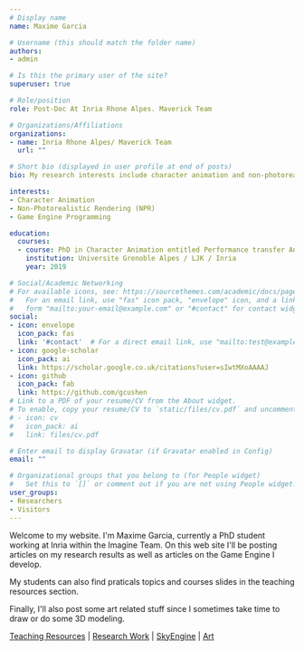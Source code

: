 ```yaml
---
# Display name
name: Maxime Garcia

# Username (this should match the folder name)
authors:
- admin

# Is this the primary user of the site?
superuser: true

# Role/position
role: Post-Doc At Inria Rhone Alpes. Maverick Team

# Organizations/Affiliations
organizations:
- name: Inria Rhone Alpes/ Maverick Team
  url: ""

# Short bio (displayed in user profile at end of posts)
bio: My research interests include character animation and non-photorealistic rendering.

interests:
- Character Animation
- Non-Photorealistic Rendering (NPR)
- Game Engine Programming 

education:
  courses:
  - course: PhD in Character Animation entitled Performance transfer Animating Characters by Playing and acting
    institution: Universite Grenoble Alpes / LJK / Inria
    year: 2019

# Social/Academic Networking
# For available icons, see: https://sourcethemes.com/academic/docs/page-builder/#icons
#   For an email link, use "fas" icon pack, "envelope" icon, and a link in the
#   form "mailto:your-email@example.com" or "#contact" for contact widget.
social:
- icon: envelope
  icon_pack: fas
  link: '#contact'  # For a direct email link, use "mailto:test@example.org".
- icon: google-scholar
  icon_pack: ai
  link: https://scholar.google.co.uk/citations?user=sIwtMXoAAAAJ
- icon: github
  icon_pack: fab
  link: https://github.com/gcushen
# Link to a PDF of your resume/CV from the About widget.
# To enable, copy your resume/CV to `static/files/cv.pdf` and uncomment the lines below.
# - icon: cv
#   icon_pack: ai
#   link: files/cv.pdf

# Enter email to display Gravatar (if Gravatar enabled in Config)
email: ""

# Organizational groups that you belong to (for People widget)
#   Set this to `[]` or comment out if you are not using People widget.
user_groups:
- Researchers
- Visitors
---
```


Welcome to my website. I'm Maxime Garcia, currently a PhD student working at Inria within the Imagine Team.
On this web site I'll be posting articles on my research results as well as articles on the Game Engine I develop.

My students can also find praticals topics and courses slides in the teaching resources section.

Finally, I'll also post some art related stuff since I sometimes take time to draw or do some 3D modeling.


[Teaching Resources](teaching_ressources) |
[Research Work](research_work) |
[SkyEngine](skyengine) |
[Art](art) 
